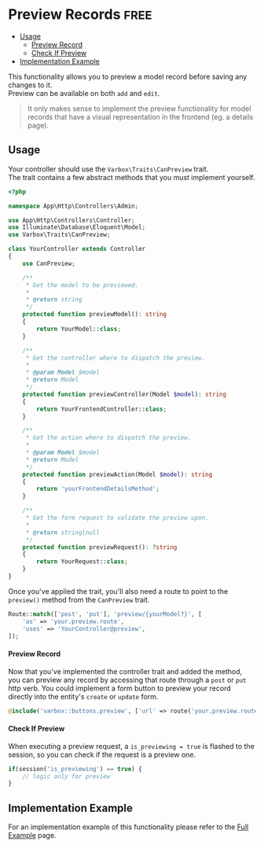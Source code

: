 <h1>Preview Records <small class="free">FREE</small></h1>

- [Usage](#usage)
    - [Preview Record](#preview-record)
    - [Check If Preview](#check-if-preview)
- [Implementation Example](#implementation-example)

This functionality allows you to preview a model record before saving any changes to it.   
Preview can be available on both `add` and `edit`.  

> It only makes sense to implement the preview functionality for model records that have a visual representation in the frontend (eg. a details page).

<a name="usage"></a>
## Usage

Your controller should use the `Varbox\Traits\CanPreview` trait.   
The trait contains a few abstract methods that you must implement yourself. 

```php
<?php

namespace App\Http\Controllers\Admin;

use App\Http\Controllers\Controller;
use Illuminate\Database\Eloquent\Model;
use Varbox\Traits\CanPreview;

class YourController extends Controller
{
    use CanPreview;

    /**
     * Get the model to be previewed.
     *
     * @return string
     */
    protected function previewModel(): string
    {
        return YourModel::class;
    }

    /**
     * Get the controller where to dispatch the preview.
     *
     * @param Model $model
     * @return Model
     */
    protected function previewController(Model $model): string
    {
        return YourFrontendController::class;
    }

    /**
     * Get the action where to dispatch the preview.
     *
     * @param Model $model
     * @return Model
     */
    protected function previewAction(Model $model): string
    {
        return 'yourFrontendDetailsMethod';
    }

    /**
     * Get the form request to validate the preview upon.
     *
     * @return string|null
     */
    protected function previewRequest(): ?string
    {
        return YourRequest::class;
    }
}
```

Once you've applied the trait, you'll also need a route to point to the `preview()` method from the `CanPreview` trait.

```php
Route::match(['post', 'put'], 'preview/{yourModel?}', [
    'as' => 'your.preview.route', 
    'uses' => 'YourController@preview', 
]);
````

<a name="preview-record"></a>
#### Preview Record

Now that you've implemented the controller trait and added the method, you can preview any record by accessing that route through a `post` or `put` http verb. 
You could implement a form button to preview your record directly into the entity's `create` or `update` form.

```php
@include('varbox::buttons.preview', ['url' => route('your.preview.route', $model->id)])
```
 
<a name="check-if-preview"></a>
#### Check If Preview

When executing a preview request, a `is_previewing = true` is flashed to the session, so you can check if the request is a preview one.

```php
if(session('is_previewing') == true) {
    // logic only for preview
}
```

<a name="implementation-example"></a>
## Implementation Example

For an implementation example of this functionality please refer to the [Full Example](/docs/{{version}}/full-example#preview-records) page.
